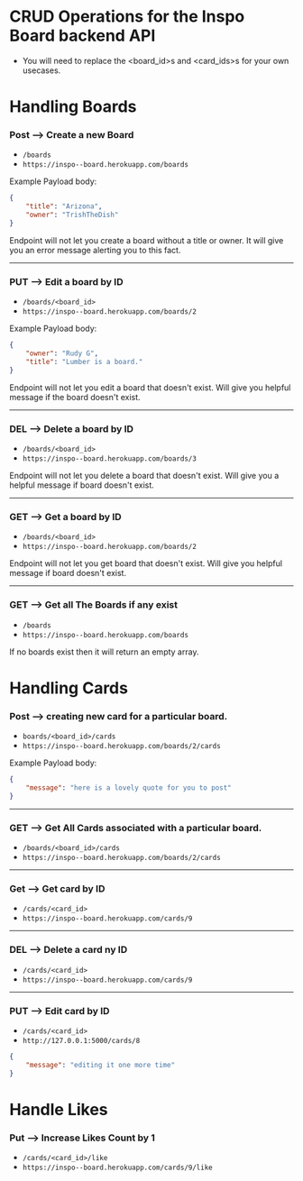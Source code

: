 # CRUD Operations for the Inspo Board backend API
- You will need to replace the <board_id>s and <card_ids>s for your own usecases.

# Handling Boards
### Post --> Create a new Board
- `/boards`
- `https://inspo--board.herokuapp.com/boards`

Example Payload body:
```json
{
    "title": "Arizona",
    "owner": "TrishTheDish"
}
```
Endpoint will not let you create a board without a title or owner. It will give you an error message alerting you to this fact.

***
### PUT --> Edit a board by ID
- `/boards/<board_id>`
- `https://inspo--board.herokuapp.com/boards/2`

Example Payload body:
```json
{
    "owner": "Rudy G",
    "title": "Lumber is a board."
}
```
Endpoint will not let you edit a board that doesn't exist. Will give you helpful message if the board doesn't exist.

***
### DEL --> Delete a board by ID
- `/boards/<board_id>`
- `https://inspo--board.herokuapp.com/boards/3`

Endpoint will not let you delete a board that doesn't exist. Will give you a helpful message if board doesn't exist.

***
### GET --> Get a board by ID
- `/boards/<board_id>`
- `https://inspo--board.herokuapp.com/boards/2`

Endpoint will not let you get board that doesn't exist. Will give you helpful message if board doesn't exist.

***
### GET --> Get all The Boards if any exist
- `/boards`
- `https://inspo--board.herokuapp.com/boards`

If no boards exist then it will return an empty array.


# Handling Cards
### Post --> creating new card for a particular board.
- `boards/<board_id>/cards`
- `https://inspo--board.herokuapp.com/boards/2/cards`

Example Payload body:
```json
{
    "message": "here is a lovely quote for you to post"
}
```
***
### GET --> Get All Cards associated with a particular board.
- `/boards/<board_id>/cards`
- `https://inspo--board.herokuapp.com/boards/2/cards`

***
### Get --> Get card by ID
- `/cards/<card_id>`
- `https://inspo--board.herokuapp.com/cards/9`
***

### DEL --> Delete a card ny ID
- `/cards/<card_id>`
- `https://inspo--board.herokuapp.com/cards/9`
***
### PUT --> Edit card by ID
- `/cards/<card_id>`
- `http://127.0.0.1:5000/cards/8`

```json
{
    "message": "editing it one more time"
}
```

# Handle Likes
### Put --> Increase Likes Count by 1
- `/cards/<card_id>/like`
- `https://inspo--board.herokuapp.com/cards/9/like`